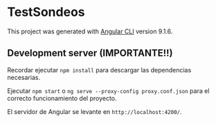 # TestSondeos

This project was generated with [Angular CLI](https://github.com/angular/angular-cli) version 9.1.6.

## Development server (IMPORTANTE!!)

Recordar ejecutar `npm install` para descargar las dependencias necesarias.

Ejecutar `npm start` o `ng serve --proxy-config proxy.conf.json` para el correcto funcionamiento del proyecto.

El servidor de Angular se levante en `http://localhost:4200/`.